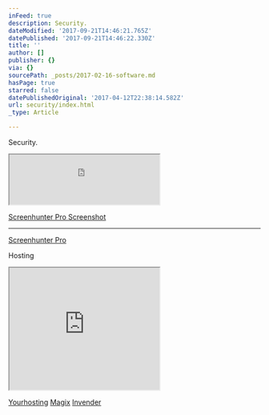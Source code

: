 ```yaml
---
inFeed: true
description: Security.
dateModified: '2017-09-21T14:46:21.765Z'
datePublished: '2017-09-21T14:46:22.330Z'
title: ''
author: []
publisher: {}
via: {}
sourcePath: _posts/2017-02-16-software.md
hasPage: true
starred: false
datePublishedOriginal: '2017-04-12T22:38:14.582Z'
url: security/index.html
_type: Article

---
```

Security.

<iframe src="https://the-grid.github.io/ed-userhtml/?g=eJxVkN1KxDAQhe_7FDEP0Gl3UaHbVvAHFBQF98arMt1kk7D5KemUuG9v1F3Eq28ODDPnnPbi_vVu-_H2wDQ52xftGRJFBpw4BnHMQKaj3HdcE00NQEqpHBdr1YJRlLvggAhuiLrLVVUN9Wqo1-vrq3q4Pe9wRhiVpI4Po0V_4H1rnGJz3P2_GRxGKr2FJ4dKzuDFOJjfkbRU0QhIxh-k9YgO3sOeEkYJf14mrzhDmx89bl-eGS0UokHL2UxHKzuejCDd1FU1fW60NErTt2BZjSEKGZtqk70B9qwocgun-PBTzhdR7mZG" height="100" style=""></iframe>

[Screenhunter Pro Screenshot][0]

---

[Screenhunter Pro][0]

Hosting

<iframe src="https://the-grid.github.io/ed-userhtml/?g=eJxVjrEOwiAURXe_gvABhepiqtVVE93cm1dBeCkF8voM9u-tcdHtnuWcu9qD8GQfrfTMuVGqlFLN6Uk-TYzRVTEolzhV2ecjPNC09Vqvt7XeSMFAznIruz5AHORhj6MTE93_XH0agfijOY_g7KSi6Tv8TvbWERpVMA42RIBR_aZzdFJAWAqn2_Ui-MmJEIIUE8_BtrKgYd_UWufXzlt0nj8gFuoTGUuN3i2nFBzEGylOT4U" height="244" style=""></iframe>

[Yourhosting][1]
[Magix][2]
[Invender][3]

[0]: https://shopper.mycommerce.com/checkout/cart/add/15926-1?affiliate=622592
[1]: http://www.yourhosting.nl/goto.php?afid=12028103
[2]: http://www.magix.com/ap/tradetracker/?tt=2074_12_133761_Magix&r=%2F
[3]: http://www.invender.nl/ttiv/index.php?tt=352_12_133761_Invender&r=%2F